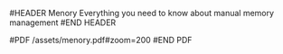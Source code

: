 #HEADER Menory
Everything you need to know about manual memory management
#END HEADER

#PDF /assets/menory.pdf#zoom=200
#END PDF
